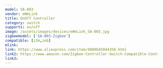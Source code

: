 ```yaml
---
model: SA-003
vendor: eWeLink
title: OnOff Controller
category: switch
supports: on/off
image: /assets/images/devices/eWeLink_SA-003.jpg
zigbeemodel: ['SA-003-Zigbee']
compatible: [z2m,iob]
mlink: 
link: https://www.aliexpress.com/item/4000645044358.html
link2: https://www.amazon.com/Zigbee-Controller-Switch-Compatible-Controlled/dp/B07TCFT73T/
link3: 
---
```


